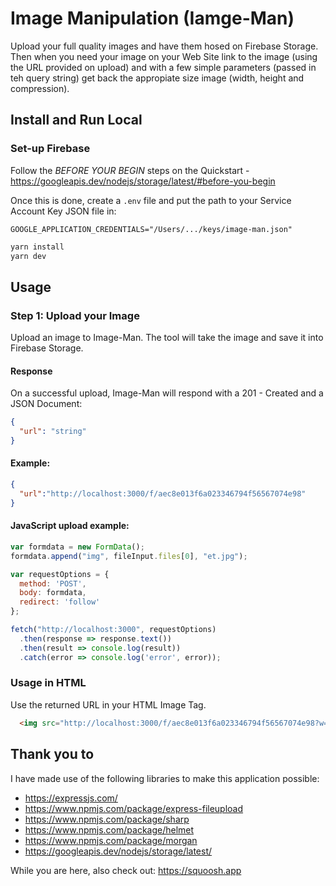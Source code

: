 # Image Manipulation (Iamge-Man)

Upload your full quality images and have them hosed on Firebase Storage. Then when you need your image on your Web Site link to the image (using the URL provided on upload) and with a few simple parameters (passed in teh query string) get back the appropiate size image (width, height and compression).

## Install and Run Local

### Set-up Firebase

Follow the _BEFORE YOUR BEGIN_ steps on the Quickstart - https://googleapis.dev/nodejs/storage/latest/#before-you-begin

Once this is done, create a `.env` file and put the path to your Service Account Key JSON file in:

```.env
GOOGLE_APPLICATION_CREDENTIALS="/Users/.../keys/image-man.json"
```

```sh
yarn install
yarn dev
```

## Usage

### Step 1: Upload your Image

Upload an image to Image-Man. The tool will take the image and save it into Firebase Storage.

#### Response

On a successful upload, Image-Man will respond with a 201 - Created and a JSON Document:

```JSON
{
  "url": "string"
}
```

#### Example:

```JSON
{
  "url":"http://localhost:3000/f/aec8e013f6a023346794f56567074e98"
}
```

#### JavaScript upload example:

```JavaScript
var formdata = new FormData();
formdata.append("img", fileInput.files[0], "et.jpg");

var requestOptions = {
  method: 'POST',
  body: formdata,
  redirect: 'follow'
};

fetch("http://localhost:3000", requestOptions)
  .then(response => response.text())
  .then(result => console.log(result))
  .catch(error => console.log('error', error));
```

### Usage in HTML

Use the returned URL in your HTML Image Tag.

```HTML
  <img src="http://localhost:3000/f/aec8e013f6a023346794f56567074e98?w=300&h=120" alt="ET Phone Home?" />
```

## Thank you to

I have made use of the following libraries to make this application possible:

- https://expressjs.com/
- https://www.npmjs.com/package/express-fileupload
- https://www.npmjs.com/package/sharp
- https://www.npmjs.com/package/helmet
- https://www.npmjs.com/package/morgan
- https://googleapis.dev/nodejs/storage/latest/

While you are here, also check out: https://squoosh.app
